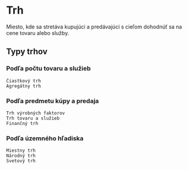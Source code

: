 # Trh

Miesto, kde sa stretáva kupujúci a predávajúci s cieľom dohodnúť sa na cene tovaru alebo služby.

## Typy trhov

### Podľa počtu tovaru a služieb
    Čiastkový trh
    Agregátny trh

### Podľa predmetu kúpy a predaja
    Trh výrobných faktorov
    Trh tovaru a služieb
    Finančný trh

### Podľa územného hľadiska
    Miestny trh
    Národný trh
    Svetový trh
